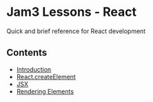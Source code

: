 # Jam3 Lessons - React

Quick and brief reference for React development

## Contents

- [Introduction](https://github.com/Jam3/jam3-lessons-react/blob/master/0.Introduction.md)
- [React.createElement](https://github.com/Jam3/jam3-lessons-react/blob/master/1.React.createElement.md)
- [JSX](https://github.com/Jam3/jam3-lessons-react/blob/master/2.JSX.md)
- [Rendering Elements](https://github.com/Jam3/jam3-lessons-react/blob/master/3.Rendering.md)
